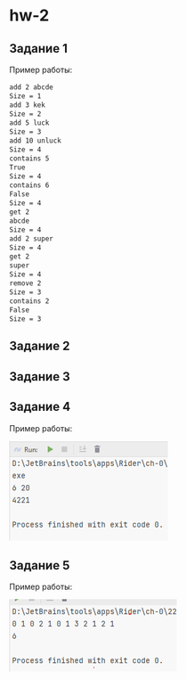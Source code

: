 # hw-2

## Задание 1

Пример работы:
```
add 2 abcde
Size = 1
add 3 kek
Size = 2
add 5 luck
Size = 3
add 10 unluck
Size = 4
contains 5
True
Size = 4
contains 6
False
Size = 4
get 2
abcde
Size = 4
add 2 super
Size = 4
get 2
super
Size = 4
remove 2
Size = 3
contains 2
False
Size = 3
```

## Задание 2

## Задание 3

## Задание 4

Пример работы:

![task-4.png](imgs/task-4.png)

## Задание 5

Пример работы:

![task-5.png](imgs/task-5.png)